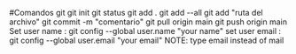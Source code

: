 #Comandos git
git init
git status
git add .
git add --all
git add "ruta del archivo"
git commit -m "comentario"
git pull origin main
git push origin main
Set user name : git config --global user.name "your name"
set user email : git config --global user.email "your email" NOTE: type email instead of mail
